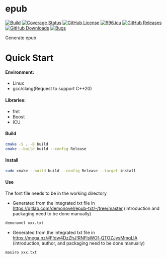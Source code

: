 # epub

[![Build](https://github.com/KaiserLancelot/kepub/actions/workflows/build.yml/badge.svg)](https://github.com/KaiserLancelot/kepub/actions/workflows/build.yml)
[![Coverage Status](https://coveralls.io/repos/github/KaiserLancelot/kepub/badge.svg?branch=main)](https://coveralls.io/github/KaiserLancelot/kepub?branch=main)
[![GitHub License](https://img.shields.io/github/license/KaiserLancelot/kepub)](https://raw.githubusercontent.com/KaiserLancelot/kepub/master/LICENSE)
[![996.icu](https://img.shields.io/badge/link-996.icu-red.svg)](https://996.icu)
[![GitHub Releases](https://img.shields.io/github/release/KaiserLancelot/kepub)](https://github.com/KaiserLancelot/kepub/releases/latest)
[![GitHub Downloads](https://img.shields.io/github/downloads/KaiserLancelot/kepub/total)](https://github.com/KaiserLancelot/kepub/releases)
[![Bugs](https://img.shields.io/github/issues/KaiserLancelot/kepub/bug)](https://github.com/KaiserLancelot/kepub/issues?q=is%3Aopen+is%3Aissue+label%3Abug)

Generate epub

# Quick Start

#### Environment:

- Linux
- gcc/clang(Request to support C++20)

#### Libraries:

- fmt
- Boost
- ICU

#### Build

```bash
cmake -S . -B build
cmake --build build --config Release
```

#### Install

```bash
sudo cmake --build build --config Release --target install
```

#### Use

The font file needs to be in the working directory

- Generated from the integrated txt file in https://gitlab.com/demonovel/epub-txt/-/tree/master (introduction and packaging need to be done manually)

```bash
demonovel xxx.txt
```

- Generated from the integrated txt file in https://mega.nz/#F!dw4DzZhJ!RNFlsWOf-QTOZJvsMmqLlA (introduction, author, and packaging need to be done manually)

```bash
masiro xxx.txt
```
